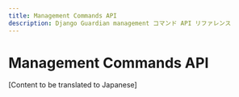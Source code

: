 ```yaml
---
title: Management Commands API
description: Django Guardian management コマンド API リファレンス
---
```


# Management Commands API

[Content to be translated to Japanese]

<!-- This page content will be translated from the main English api/management.md -->
